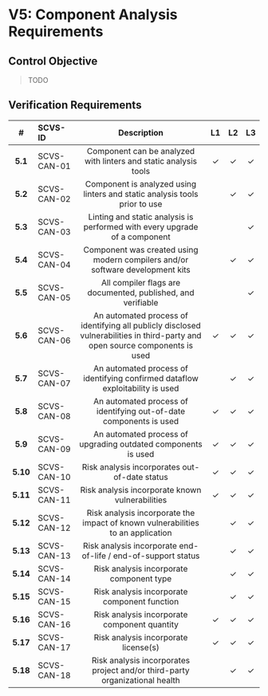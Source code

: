 # V5: Component Analysis Requirements

## Control Objective

> TODO

<div style="page-break-after: always;"> 
</div>

## Verification Requirements

| # | SCVS-ID | Description | L1 | L2 | L3 |
| :---: | :--- | :---: | :---: | :---: | :---: |
| **5.1** | SCVS-CAN-01 | Component can be analyzed with linters and static analysis tools | ✓ | ✓ | ✓ |
| **5.2** | SCVS-CAN-02 | Component is analyzed using linters and static analysis tools prior to use | | ✓ | ✓ |
| **5.3** | SCVS-CAN-03 | Linting and static analysis is performed with every upgrade of a component | | | ✓ |
| **5.4** | SCVS-CAN-04 | Component was created using modern compilers and/or software development kits | | ✓ | ✓ |
| **5.5** | SCVS-CAN-05 | All compiler flags are documented, published, and verifiable | | | ✓ |
| **5.6** | SCVS-CAN-06 | An automated process of identifying all publicly disclosed vulnerabilities in third-party and open source components is used | ✓ | ✓ | ✓ |
| **5.7** | SCVS-CAN-07 | An automated process of identifying confirmed dataflow exploitability is used | | ✓ | ✓ |
| **5.8** | SCVS-CAN-08 | An automated process of identifying out-of-date components is used | ✓ | ✓ | ✓ |
| **5.9** | SCVS-CAN-09 | An automated process of upgrading outdated components is used | ✓ | ✓ | ✓ |
| **5.10** | SCVS-CAN-10 | Risk analysis incorporates out-of-date status | ✓ | ✓ | ✓ |
| **5.11** | SCVS-CAN-11 | Risk analysis incorporate known vulnerabilities | ✓ | ✓ | ✓ |
| **5.12** | SCVS-CAN-12 | Risk analysis incorporate the impact of known vulnerabilities to an application | | ✓ | ✓ |
| **5.13** | SCVS-CAN-13 | Risk analysis incorporate end-of-life / end-of-support status | | ✓ | ✓ |
| **5.14** | SCVS-CAN-14 | Risk analysis incorporate component type | | ✓ | ✓ |
| **5.15** | SCVS-CAN-15 | Risk analysis incorporate component function | | ✓ | ✓ |
| **5.16** | SCVS-CAN-16 | Risk analysis incorporate component quantity | ✓ | ✓ | ✓ |
| **5.17** | SCVS-CAN-17 | Risk analysis incorporate license(s) | ✓ | ✓ | ✓ |
| **5.18** | SCVS-CAN-18 | Risk analysis incorporates project and/or third-party organizational health | | ✓ | ✓ |
